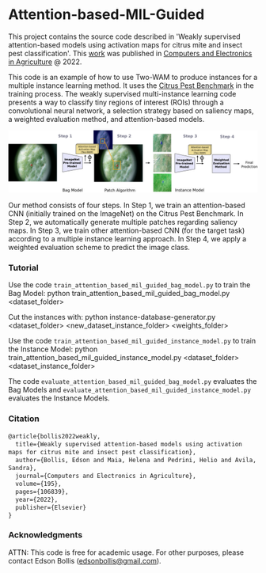 # Attention-based-MIL-Guided

This project contains the source code described in 'Weakly supervised attention-based models using activation maps for citrus mite and insect pest classification'. This [work](https://doi.org/10.1016/j.compag.2022.106839) was published in [Computers and Electronics in Agriculture](https://www.sciencedirect.com/journal/computers-and-electronics-in-agriculture) @ 2022.

This code is an example of how to use Two-WAM to produce instances for a multiple instance learning method. It uses the [Citrus Pest Benchmark](https://github.com/edsonbollis/Citrus-Pest-Benchmark) in the training process. The weakly supervised multi-instance learning code presents a way to classify tiny regions of interest (ROIs) through a convolutional neural network, a selection strategy based on saliency maps, a weighted evaluation method, and attention-based models.

![Mite Images](https://github.com/edsonbollis/Attention-based-MIL-Guided/blob/master/pipeline_Attention-based_MIL-Guided.png)

Our method consists of four steps. In Step 1, we train an attention-based CNN (initially trained on the ImageNet) on the Citrus
Pest Benchmark. In Step 2, we automatically generate multiple patches regarding saliency maps. In Step 3, we train other
attention-based CNN (for the target task) according to a multiple instance learning approach. In Step 4, we apply a weighted
evaluation scheme to predict the image class.

### Tutorial

Use the code `train_attention_based_mil_guided_bag_model.py` to train the Bag Model: python train_attention_based_mil_guided_bag_model.py <dataset_folder>

Cut the instances with: python instance-database-generator.py <dataset_folder> <new_dataset_instance_folder> <weights_folder> 

Use the code `train_attention_based_mil_guided_instance_model.py` to train the Instance Model: python train_attention_based_mil_guided_instance_model.py <dataset_folder> <dataset_instance_folder>

The code `evaluate_attention_based_mil_guided_bag_model.py` evaluates the Bag Models and `evaluate_attention_based_mil_guided_instance_model.py` evaluates the Instance Models.


### Citation
```
@article{bollis2022weakly,
  title={Weakly supervised attention-based models using activation maps for citrus mite and insect pest classification},
  author={Bollis, Edson and Maia, Helena and Pedrini, Helio and Avila, Sandra},
  journal={Computers and Electronics in Agriculture},
  volume={195},
  pages={106839},
  year={2022},
  publisher={Elsevier}
}
```

### Acknowledgments

ATTN: This code is free for academic usage. For other purposes, please contact Edson Bollis (edsonbollis@gmail.com).
